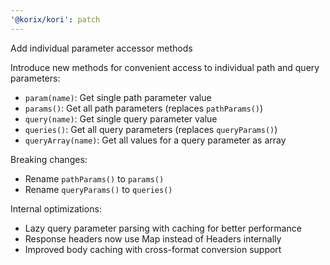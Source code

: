 ```yaml
---
'@korix/kori': patch
---
```


Add individual parameter accessor methods

Introduce new methods for convenient access to individual path and query parameters:

- `param(name)`: Get single path parameter value
- `params()`: Get all path parameters (replaces `pathParams()`)
- `query(name)`: Get single query parameter value
- `queries()`: Get all query parameters (replaces `queryParams()`)
- `queryArray(name)`: Get all values for a query parameter as array

Breaking changes:

- Rename `pathParams()` to `params()`
- Rename `queryParams()` to `queries()`

Internal optimizations:

- Lazy query parameter parsing with caching for better performance
- Response headers now use Map instead of Headers internally
- Improved body caching with cross-format conversion support
